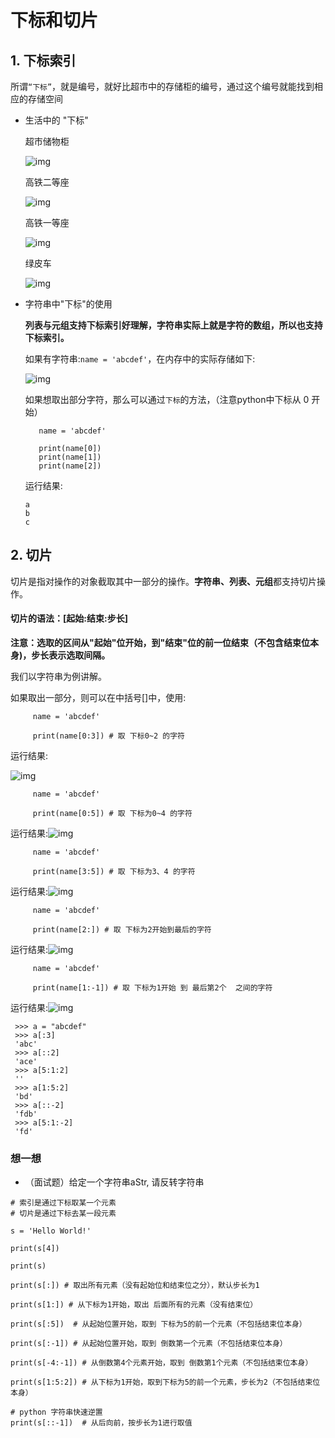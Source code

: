 # 下标和切片

## 1. 下标索引

所谓`“下标”`，就是编号，就好比超市中的存储柜的编号，通过这个编号就能找到相应的存储空间

- 生活中的 "下标"

  超市储物柜

  ![img](../images/01-第5天-11.jpg)

  高铁二等座

  ![img](../images/01-第5天-8.jpg)

  高铁一等座

  ![img](../images/01-第5天-10.jpg)

  绿皮车

  ![img](../images/01-第5天-9.jpg)

- 字符串中"下标"的使用

  **列表与元组支持下标索引好理解，字符串实际上就是字符的数组，所以也支持下标索引。**

  如果有字符串:`name = 'abcdef'`，在内存中的实际存储如下:

  ![img](../images/01-第5天-12.png)

  如果想取出部分字符，那么可以通过`下标`的方法，（注意python中下标从 0 开始）

  ```
     name = 'abcdef'
  
     print(name[0])
     print(name[1])
     print(name[2])
  ```

  运行结果:

  ```
  a
  b
  c
  ```

## 2. 切片

切片是指对操作的对象截取其中一部分的操作。**字符串、列表、元组**都支持切片操作。

#### 切片的语法：[起始:结束:步长]

**注意：选取的区间从"起始"位开始，到"结束"位的前一位结束（不包含结束位本身)，步长表示选取间隔。**

我们以字符串为例讲解。

如果取出一部分，则可以在中括号[]中，使用:

```
     name = 'abcdef'

     print(name[0:3]) # 取 下标0~2 的字符
```

运行结果:

![img](../images/01-第5天-14.png)

```
     name = 'abcdef'

     print(name[0:5]) # 取 下标为0~4 的字符
```

运行结果:![img](../images/01-第5天-15.png)

```
     name = 'abcdef'

     print(name[3:5]) # 取 下标为3、4 的字符
```

运行结果:![img](../images/01-第5天-16.png)

```
     name = 'abcdef'

     print(name[2:]) # 取 下标为2开始到最后的字符
```

运行结果:![img](../images/01-第5天-17.png)

```
     name = 'abcdef'

     print(name[1:-1]) # 取 下标为1开始 到 最后第2个  之间的字符
```

运行结果:![img](../images/01-第5天-18.png)

```
 >>> a = "abcdef"
 >>> a[:3]
 'abc'
 >>> a[::2]
 'ace'
 >>> a[5:1:2] 
 ''
 >>> a[1:5:2]
 'bd'
 >>> a[::-2]
 'fdb' 
 >>> a[5:1:-2]
 'fd'
```

### 想一想

- （面试题）给定一个字符串aStr, 请反转字符串

```
# 索引是通过下标取某一个元素
# 切片是通过下标去某一段元素

s = 'Hello World!'

print(s[4])

print(s)

print(s[:]) # 取出所有元素（没有起始位和结束位之分），默认步长为1

print(s[1:]) # 从下标为1开始，取出 后面所有的元素（没有结束位）

print(s[:5])  # 从起始位置开始，取到 下标为5的前一个元素（不包括结束位本身）

print(s[:-1]) # 从起始位置开始，取到 倒数第一个元素（不包括结束位本身）

print(s[-4:-1]) # 从倒数第4个元素开始，取到 倒数第1个元素（不包括结束位本身）

print(s[1:5:2]) # 从下标为1开始，取到下标为5的前一个元素，步长为2（不包括结束位本身）

# python 字符串快速逆置
print(s[::-1])  # 从后向前，按步长为1进行取值
```